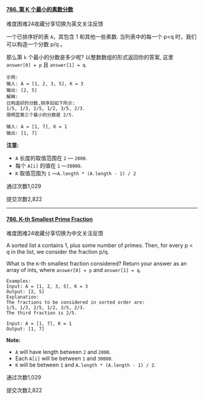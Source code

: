 #### [786. 第 K 个最小的素数分数](https://leetcode-cn.com/problems/k-th-smallest-prime-fraction/)

难度困难24收藏分享切换为英文关注反馈

一个已排序好的表 `A`，其包含 1 和其他一些素数. 当列表中的每一个 p<q 时，我们可以构造一个分数 p/q 。

那么第 `k` 个最小的分数是多少呢? 以整数数组的形式返回你的答案, 这里 `answer[0] = p` 且 `answer[1] = q`.

```
示例:
输入: A = [1, 2, 3, 5], K = 3
输出: [2, 5]
解释:
已构造好的分数,排序后如下所示:
1/5, 1/3, 2/5, 1/2, 3/5, 2/3.
很明显第三个最小的分数是 2/5.

输入: A = [1, 7], K = 1
输出: [1, 7]
```

**注意:**

- `A` 长度的取值范围在 `2` — `2000`.
- 每个 `A[i]` 的值在 `1` —`30000`.
- `K` 取值范围为 `1` —`A.length * (A.length - 1) / 2`

通过次数1,029

提交次数2,822

---

#### [786. K-th Smallest Prime Fraction](https://leetcode-cn.com/problems/k-th-smallest-prime-fraction/)

难度困难24收藏分享切换为中文关注反馈

A sorted list `A` contains 1, plus some number of primes. Then, for every p < q in the list, we consider the fraction p/q.

What is the `K`-th smallest fraction considered? Return your answer as an array of ints, where `answer[0] = p` and `answer[1] = q`.

```
Examples:
Input: A = [1, 2, 3, 5], K = 3
Output: [2, 5]
Explanation:
The fractions to be considered in sorted order are:
1/5, 1/3, 2/5, 1/2, 3/5, 2/3.
The third fraction is 2/5.

Input: A = [1, 7], K = 1
Output: [1, 7]
```

**Note:**

- `A` will have length between `2` and `2000`.
- Each `A[i]` will be between `1` and `30000`.
- `K` will be between `1` and `A.length * (A.length - 1) / 2`.

通过次数1,029

提交次数2,822